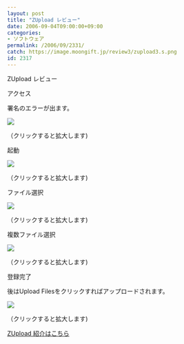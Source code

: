 ```yaml
---
layout: post
title: "ZUpload レビュー"
date: 2006-09-04T09:00:00+09:00
categories:
- ソフトウェア
permalink: /2006/09/2331/
catch: https://image.moongift.jp/review3/zupload3.s.png
id: 2317
---
```

ZUpload レビュー  
<!--more-->

アクセス

  

署名のエラーが出ます。

  

[![](https://image.moongift.jp/review3/zupload1.s.png)](https://image.moongift.jp/review3/zupload1.png)  
  
（クリックすると拡大します)

  

起動

  

[![](https://image.moongift.jp/review3/zupload2.s.png)](https://image.moongift.jp/review3/zupload2.png)  
  
（クリックすると拡大します)

  

ファイル選択

  

[![](https://image.moongift.jp/review3/zupload3.s.png)](https://image.moongift.jp/review3/zupload3.png)  
  
（クリックすると拡大します)

  

複数ファイル選択

  

[![](https://image.moongift.jp/review3/zupload4.s.png)](https://image.moongift.jp/review3/zupload4.png)  
  
（クリックすると拡大します)

  

登録完了

  

後はUpload Filesをクリックすればアップロードされます。

  

[![](https://image.moongift.jp/review3/zupload5.s.png)](https://image.moongift.jp/review3/zupload5.png)  
  
（クリックすると拡大します)

  

[ZUpload 紹介はこちら](http://oss.moongift.jp/intro/i-2328.html)

